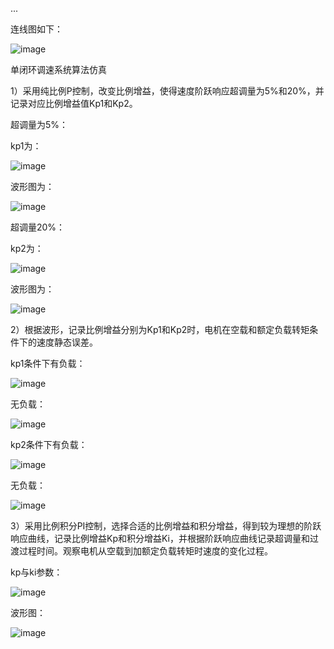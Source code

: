 ...

连线图如下：

![image](https://github.com/19xp98/homework/blob/master/U201615654/%E4%BB%BF%E7%9C%9F%E4%BD%9C%E4%B8%9A2/lianxiantu.png)

单闭环调速系统算法仿真

1）采用纯比例P控制，改变比例增益，使得速度阶跃响应超调量为5%和20%，并记录对应比例增益值Kp1和Kp2。

超调量为5%：

kp1为：

![image](https://github.com/19xp98/homework/blob/master/U201615654/%E4%BB%BF%E7%9C%9F%E4%BD%9C%E4%B8%9A2/1.kp1.png)

波形图为：

![image](https://github.com/19xp98/homework/blob/master/U201615654/%E4%BB%BF%E7%9C%9F%E4%BD%9C%E4%B8%9A2/1.kp1-1.png)

超调量20%：

kp2为：

![image](https://github.com/19xp98/homework/blob/master/U201615654/%E4%BB%BF%E7%9C%9F%E4%BD%9C%E4%B8%9A2/1.kp2.png)

波形图为：

![image](https://github.com/19xp98/homework/blob/master/U201615654/%E4%BB%BF%E7%9C%9F%E4%BD%9C%E4%B8%9A2/1.kp2-1.png)

2）根据波形，记录比例增益分别为Kp1和Kp2时，电机在空载和额定负载转矩条件下的速度静态误差。

kp1条件下有负载：

![image](https://github.com/19xp98/homework/blob/master/U201615654/%E4%BB%BF%E7%9C%9F%E4%BD%9C%E4%B8%9A2/1.kp1-1.png)

无负载：

![image](https://github.com/19xp98/homework/blob/master/U201615654/%E4%BB%BF%E7%9C%9F%E4%BD%9C%E4%B8%9A2/2.kp1-empty.png)

kp2条件下有负载：

![image](https://github.com/19xp98/homework/blob/master/U201615654/%E4%BB%BF%E7%9C%9F%E4%BD%9C%E4%B8%9A2/1.kp2-1.png)

无负载：

![image](https://github.com/19xp98/homework/blob/master/U201615654/%E4%BB%BF%E7%9C%9F%E4%BD%9C%E4%B8%9A2/2.kp2-empty.png)

3）采用比例积分PI控制，选择合适的比例增益和积分增益，得到较为理想的阶跃响应曲线，记录比例增益Kp和积分增益Ki，并根据阶跃响应曲线记录超调量和过渡过程时间。观察电机从空载到加额定负载转矩时速度的变化过程。

kp与ki参数：

![image](https://github.com/19xp98/homework/blob/master/U201615654/%E4%BB%BF%E7%9C%9F%E4%BD%9C%E4%B8%9A2/3.kp&ki.png)

波形图：

![image](https://github.com/19xp98/homework/blob/master/U201615654/%E4%BB%BF%E7%9C%9F%E4%BD%9C%E4%B8%9A2/3.kp&ki-plot.png)
